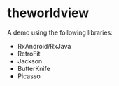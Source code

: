 # theworldview
A demo using the following libraries:
* RxAndroid/RxJava
* RetroFit
* Jackson
* ButterKnife
* Picasso
